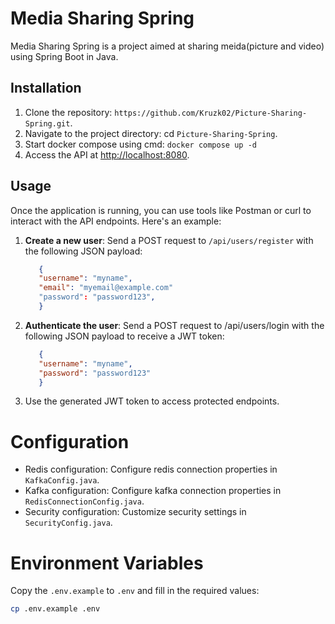 # Media Sharing Spring

Media Sharing Spring is a project aimed at sharing meida(picture and video) using Spring Boot in Java.

## Installation

1. Clone the repository: ` https://github.com/Kruzk02/Picture-Sharing-Spring.git `.
2. Navigate to the project directory: cd ` Picture-Sharing-Spring `.
3. Start docker compose using cmd: `docker compose up -d`
4. Access the API at <http://localhost:8080>.
   
## Usage

Once the application is running, you can use tools like Postman or curl to interact with the API endpoints. Here's an example:
1. **Create a new user**:
  Send a POST request to `/api/users/register` with the following JSON payload:
   ```json
      {
      "username": "myname",
      "email": "myemail@example.com"
      "password": "password123",
      }
   ```
2. **Authenticate the user**:
 Send a POST request to /api/users/login with the following JSON payload to receive a JWT token:
   ```json
      {
      "username": "myname",
      "password": "password123"
      }
   ```
3. Use the generated JWT token to access protected endpoints.

# Configuration

- Redis configuration: Configure redis connection properties in `KafkaConfig.java`.
- Kafka configuration: Configure kafka connection properties in `RedisConnectionConfig.java`.
- Security configuration: Customize security settings in `SecurityConfig.java`.
# Environment Variables 
Copy the `.env.example` to `.env` and fill in the required values:
```bash
cp .env.example .env
```
